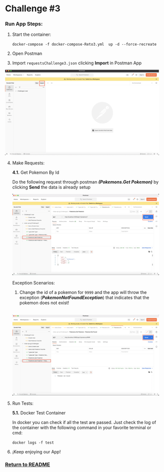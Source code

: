 # Challenge #3

### Run App Steps:

1. Start the container:

    `docker-compose -f docker-compose-Reto3.yml  up -d --force-recreate`

2. Open Postman

3. Import `requestsChallenge3.json` clicking **Import** in Postman App

![postmanImport](img/importPostman.png)

4. Make Requests:

    **4.1.** Get Pokemon By Id

    Do the following request through postman ***(Pokemons.Get Pokemon)*** by clicking **Send** the data is already setup<br>

    ![postmanGetPokemonById](img/GetPokemonById-Postman.png)

    Exception Scenarios: <br>
    1. Change the id of a pokemon for `9999` and the app will throw the exception (***PokemonNotFoundException***) that indicates that the pokemon does not exist! <br><br>

    ![postmanPokemonNotFound](img/PokemonNotFound-Postman.png)

5. Run Tests:

    **5.1.** Docker Test Container

    In docker you can check if all the test are passed.
    Just check the log of the container with the following command in your favorite terminal or cmd:

    `docker logs -f test`

6. ¡Keep enjoying our App!

### [Return to README](README.md)